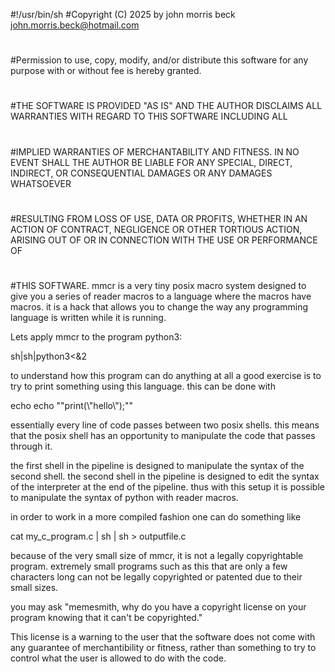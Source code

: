 #!/usr/bin/sh
#Copyright (C) 2025 by john morris beck <john.morris.beck@hotmail.com>
#
#Permission to use, copy, modify, and/or distribute this software for any purpose with or without fee is hereby granted.
#
#THE SOFTWARE IS PROVIDED "AS IS" AND THE AUTHOR DISCLAIMS ALL WARRANTIES WITH REGARD TO THIS SOFTWARE INCLUDING ALL
#
#IMPLIED WARRANTIES OF MERCHANTABILITY AND FITNESS. IN NO EVENT SHALL THE AUTHOR BE LIABLE FOR ANY SPECIAL, DIRECT, INDIRECT, OR CONSEQUENTIAL DAMAGES OR ANY DAMAGES WHATSOEVER
#
#RESULTING FROM LOSS OF USE, DATA OR PROFITS, WHETHER IN AN ACTION OF CONTRACT, NEGLIGENCE OR OTHER TORTIOUS ACTION, ARISING OUT OF OR IN CONNECTION WITH THE USE OR PERFORMANCE OF
#
#THIS SOFTWARE.
mmcr is a very tiny posix macro system designed to give you a series of reader macros to a language where the macros have macros. it is a
hack that allows you to change the way any programming language is written while it is running.

Lets apply mmcr to the program python3:

sh|sh|python3<&2

to understand how this program can do anything at all a good exercise is to try to print something using this language. this can be done with

echo echo "\"print(\\\"hello\\\");\""

essentially every line of code passes between two posix shells. this means that the posix shell has an opportunity to manipulate the code that passes
through it.

the first shell in the pipeline is designed to manipulate the syntax of the second shell. the second shell in the pipeline is designed to edit the syntax
of the interpreter at the end of the pipeline. thus with this setup it is possible to manipulate the syntax of python with reader macros.

in order to work in a more compiled fashion one can do something like

cat my_c_program.c | sh | sh > outputfile.c

because of the very small size of mmcr, it is not a legally copyrightable program. extremely small programs such as this that are only a few characters long
can not be legally copyrighted or patented due to their small sizes.

you may ask "memesmith, why do you have a copyright license on your program knowing that it can't be copyrighted."

This license is a warning to the user that the software does not come with any guarantee of merchantibility or fitness, rather than something to try to
control what the user is allowed to do with the code.
